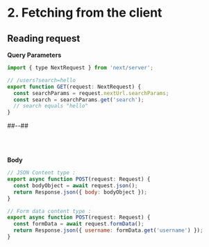 <!-- .slide: class="two-column with-code " -->

# 2. Fetching from the client

## Reading request

**Query Parameters**

```js
import { type NextRequest } from 'next/server';

// /users?search=hello
export function GET(request: NextRequest) {
  const searchParams = request.nextUrl.searchParams;
  const search = searchParams.get('search');
  // search equals "hello"
}
```

##--##

<br/> <br/>

**Body**

```js
// JSON Content type :
export async function POST(request: Request) {
  const bodyObject = await request.json();
  return Response.json({ body: bodyObject });
}

// Form data content type :
export async function POST(request: Request) {
  const formData = await request.formData();
  return Response.json({ username: formData.get('username') });
}
```
